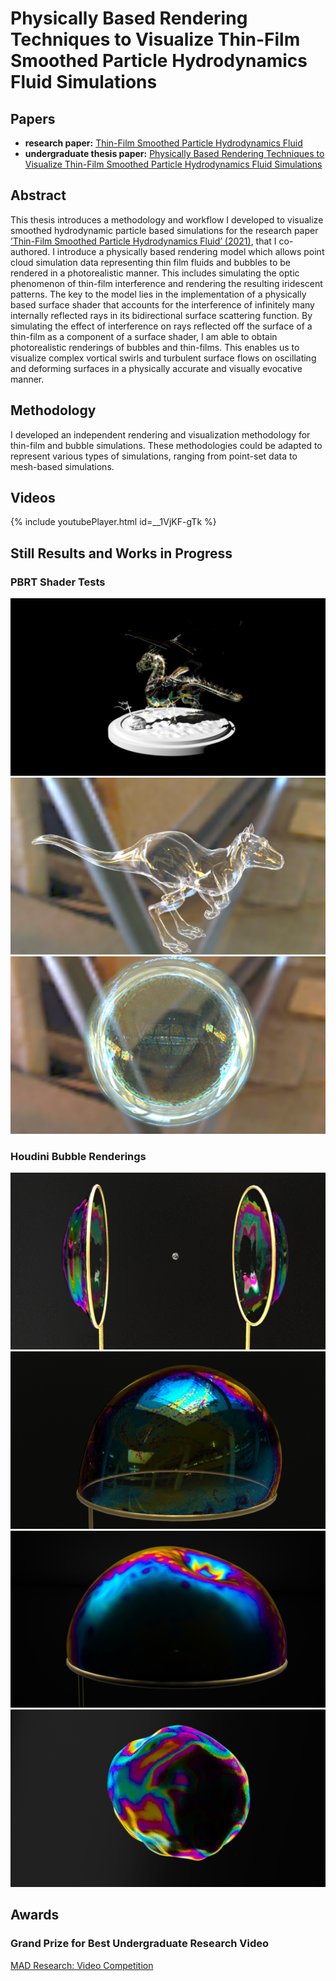 # Physically Based Rendering Techniques to Visualize Thin-Film Smoothed Particle Hydrodynamics Fluid Simulations

## Papers
- **research paper:** [Thin-Film Smoothed Particle Hydrodynamics Fluid](https://cs.dartmouth.edu/~bozhu/papers/sph_bubble.pdf)
- **undergraduate thesis paper:** [Physically Based Rendering Techniques to Visualize Thin-Film Smoothed Particle Hydrodynamics Fluid Simulations]()


## Abstract

This thesis introduces a methodology and workflow I developed to
visualize smoothed hydrodynamic particle based simulations for the
research paper [’Thin-Film Smoothed Particle Hydrodynamics Fluid’
(2021)](https://wang-mengdi.github.io/proj/thin-film-sph/), that I co-authored. I introduce a physically based rendering
model which allows point cloud simulation data representing thin film
fluids and bubbles to be rendered in a photorealistic manner. This includes simulating the optic phenomenon of thin-film interference and
rendering the resulting iridescent patterns. The key to the model lies
in the implementation of a physically based surface shader that accounts for the interference of infinitely many internally reflected rays
in its bidirectional surface scattering function. By simulating the effect of interference on rays reflected off the surface of a thin-film as a
component of a surface shader, I am able to obtain photorealistic renderings of bubbles and thin-films. This enables us to visualize complex
vortical swirls and turbulent surface flows on oscillating and deforming
surfaces in a physically accurate and visually evocative manner.

## Methodology
I developed an independent rendering and visualization methodology for thin-film and bubble simulations. These methodologies could be adapted to represent various types of simulations, ranging from point-set data to mesh-based simulations.

## Videos
{% include youtubePlayer.html id=__1VjKF-gTk %}

## Still Results and Works in Progress
### PBRT Shader Tests
![Dragon](/dragon.png)
![Kangaroo](/kangaroo.png)
![Bubble](/material-testball.png)

### Houdini Bubble Renderings
![Render1](/Active_Render.0150.0.jpg)
![Render2](/Active_Render.0694.0.jpg)
![Render3](/H18-F5-19.png)
![Render4](/S3-IR5-SpectralOefner271.png)
## Awards

### Grand Prize for Best Undergraduate Research Video 
[MAD Research: Video Competition](https://students.dartmouth.edu/ugar/news-events/highlighting-undergraduate-research/mad-research-video-competition)

